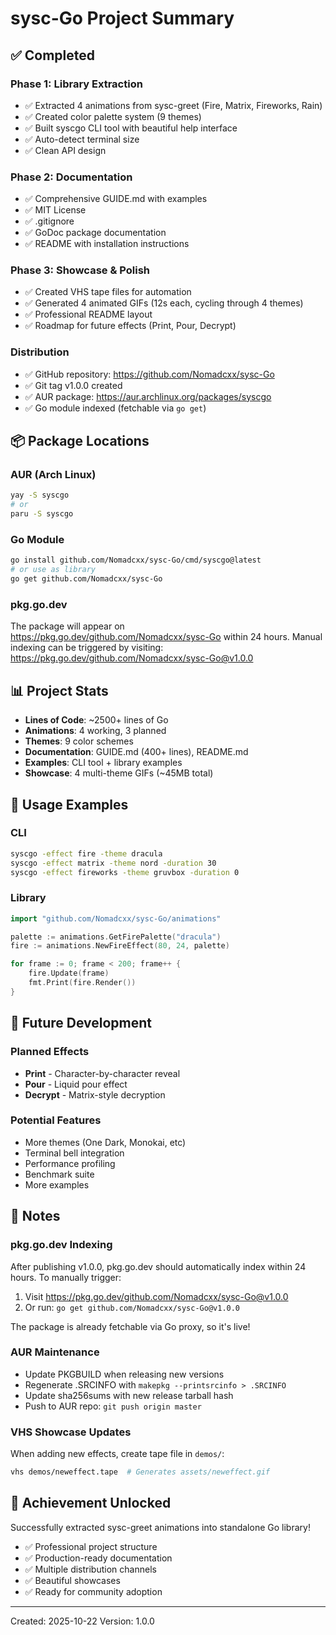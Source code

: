 # sysc-Go Project Summary

## ✅ Completed

### Phase 1: Library Extraction
- ✅ Extracted 4 animations from sysc-greet (Fire, Matrix, Fireworks, Rain)
- ✅ Created color palette system (9 themes)
- ✅ Built syscgo CLI tool with beautiful help interface
- ✅ Auto-detect terminal size
- ✅ Clean API design

### Phase 2: Documentation
- ✅ Comprehensive GUIDE.md with examples
- ✅ MIT License
- ✅ .gitignore
- ✅ GoDoc package documentation
- ✅ README with installation instructions

### Phase 3: Showcase & Polish
- ✅ Created VHS tape files for automation
- ✅ Generated 4 animated GIFs (12s each, cycling through 4 themes)
- ✅ Professional README layout
- ✅ Roadmap for future effects (Print, Pour, Decrypt)

### Distribution
- ✅ GitHub repository: https://github.com/Nomadcxx/sysc-Go
- ✅ Git tag v1.0.0 created
- ✅ AUR package: https://aur.archlinux.org/packages/syscgo
- ✅ Go module indexed (fetchable via `go get`)

## 📦 Package Locations

### AUR (Arch Linux)
```bash
yay -S syscgo
# or
paru -S syscgo
```

### Go Module
```bash
go install github.com/Nomadcxx/sysc-Go/cmd/syscgo@latest
# or use as library
go get github.com/Nomadcxx/sysc-Go
```

### pkg.go.dev
The package will appear on https://pkg.go.dev/github.com/Nomadcxx/sysc-Go within 24 hours.
Manual indexing can be triggered by visiting:
https://pkg.go.dev/github.com/Nomadcxx/sysc-Go@v1.0.0

## 📊 Project Stats

- **Lines of Code**: ~2500+ lines of Go
- **Animations**: 4 working, 3 planned
- **Themes**: 9 color schemes
- **Documentation**: GUIDE.md (400+ lines), README.md
- **Examples**: CLI tool + library examples
- **Showcase**: 4 multi-theme GIFs (~45MB total)

## 🎯 Usage Examples

### CLI
```bash
syscgo -effect fire -theme dracula
syscgo -effect matrix -theme nord -duration 30
syscgo -effect fireworks -theme gruvbox -duration 0
```

### Library
```go
import "github.com/Nomadcxx/sysc-Go/animations"

palette := animations.GetFirePalette("dracula")
fire := animations.NewFireEffect(80, 24, palette)

for frame := 0; frame < 200; frame++ {
    fire.Update(frame)
    fmt.Print(fire.Render())
}
```

## 🚀 Future Development

### Planned Effects
- **Print** - Character-by-character reveal
- **Pour** - Liquid pour effect
- **Decrypt** - Matrix-style decryption

### Potential Features
- More themes (One Dark, Monokai, etc)
- Terminal bell integration
- Performance profiling
- Benchmark suite
- More examples

## 📝 Notes

### pkg.go.dev Indexing
After publishing v1.0.0, pkg.go.dev should automatically index within 24 hours.
To manually trigger:
1. Visit https://pkg.go.dev/github.com/Nomadcxx/sysc-Go@v1.0.0
2. Or run: `go get github.com/Nomadcxx/sysc-Go@v1.0.0`

The package is already fetchable via Go proxy, so it's live!

### AUR Maintenance
- Update PKGBUILD when releasing new versions
- Regenerate .SRCINFO with `makepkg --printsrcinfo > .SRCINFO`
- Update sha256sums with new release tarball hash
- Push to AUR repo: `git push origin master`

### VHS Showcase Updates
When adding new effects, create tape file in `demos/`:
```bash
vhs demos/neweffect.tape  # Generates assets/neweffect.gif
```

## 🎉 Achievement Unlocked

Successfully extracted sysc-greet animations into standalone Go library!
- ✅ Professional project structure
- ✅ Production-ready documentation
- ✅ Multiple distribution channels
- ✅ Beautiful showcases
- ✅ Ready for community adoption

---
Created: 2025-10-22
Version: 1.0.0
